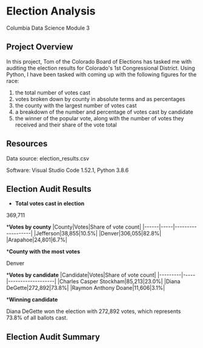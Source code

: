 # Election Analysis
Columbia Data Science Module 3

## Project Overview
In this project, Tom of the Colorado Board of Elections has tasked me with auditing the election results for Colorado's 1st Congressional District. Using Python, I have been tasked with coming up with the following figures for the race: 
1) the total number of votes cast
2) votes broken down by county in absolute terms and as percentages
3) the county with the largest number of votes cast
4) a breakdown of the number and percentage of votes cast by candidate
5) the winner of the popular vote, along with the number of votes they received and their share of the vote total

## Resources
Data source: election_results.csv

Software: Visual Studio Code 1.52.1, Python 3.8.6

## Election Audit Results
* **Total votes cast in election**

369,711

***Votes by county**
|County|Votes|Share of vote count|
|------|-----|-------------------|
|Jefferson|38,855|10.5%|
|Denver|306,055|82.8%|
|Arapahoe|24,801|6.7%|

***County with the most votes**

Denver

***Votes by candidate**
|Candidate|Votes|Share of vote count|
|---------|-----|-------------------|
|Charles Casper Stockham|85,213|23.0%|
|Diana DeGette|272,892|73.8%|
|Raymon Anthony Doane|11,606|3.1%|

***Winning candidate**

Diana DeGette won the election with 272,892 votes, which represents 73.8% of all ballots cast. 

## Election Audit Summary

